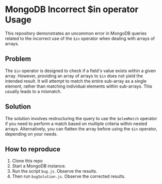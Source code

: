 # MongoDB Incorrect $in operator Usage

This repository demonstrates an uncommon error in MongoDB queries related to the incorrect use of the `$in` operator when dealing with arrays of arrays.

## Problem
The `$in` operator is designed to check if a field's value exists within a given array.  However, providing an array of arrays to `$in` does not yield the intended result. It will attempt to match the entire sub-array as a single element, rather than matching individual elements within sub-arrays. This usually leads to a mismatch.

## Solution
The solution involves restructuring the query to use the `$elemMatch` operator if you need to perform a match based on multiple criteria within nested arrays. Alternatively, you can flatten the array before using the `$in` operator, depending on your needs.

## How to reproduce
1. Clone this repo
2. Start a MongoDB instance.
3. Run the script `bug.js`. Observe the results.
4. Then run `bugSolution.js`. Observe the corrected results.
